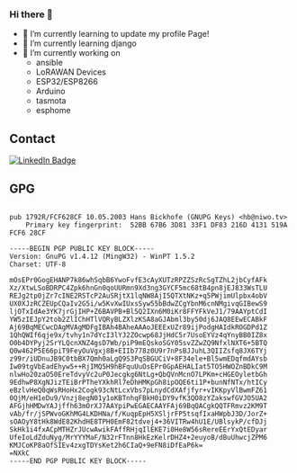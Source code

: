 ### Hi there 👋
- 🌱 I’m currently learning to update my profile Page!
- 🌱 I’m currently learning django
- 🔭 I’m currently working on 
    - ansible
    - LoRAWAN Devices 
    - ESP32/ESP8266
    - Arduino
    - tasmota
    - esphome

<h2>Contact</h2>
<a href="https://www.linkedin.com/in/hansbickhofe"><img src="https://img.shields.io/badge/-Hans%20Bickhofe-blue"
style=plastic&amp;labelColor=blue&amp;logo=LinkedIn&amp;link=https://www.linkedin.com/in/hansbickhofe" alt="LinkedIn Badge"></a> 

<h2>GPG</h2>

```text

pub 1792R/FCF628CF 10.05.2003 Hans Bickhofe (GNUPG Keys) <hb@niwo.tv>
    Primary key fingerprint:  52BB 67B6 3D81 33F1 DF83 216D 4131 519A FCF6 28CF

-----BEGIN PGP PUBLIC KEY BLOCK-----
Version: GnuPG v1.4.12 (MingW32) - WinPT 1.5.2
Charset: UTF-8

mOsEPr0GogEHANP7k86whSqbB6YwoFvfE3cAyXUTzRPZZSzRcSgTZhL2jbCyfAFk
Xz/XtwLSoBDRPC4Zpk6hnGn0qoUURmn9Xd3ng3GYCF5mc68tB4pn8jEJ833WsTLU
REJg2tp0jZr7cINE2RSTcP2AuSRjtX1lqNW8AjI5QTXtNKz+q5PWjimUlpbx4obV
UX0XJzRCZEUpCQaIv2G5i/w5KvXwIUxsSyw55bBdwZCgYbnM6cnNMgivqGIBewS9
ljOTxIdAe3YK7jrGjIHP+Z6BAVPB+Bl5Q2IXn6M0iKr8FFYFkVeJ1/79AAYptCdI
YW5zIEJpY2tob2ZlIChHTlVQRyBLZXlzKSA8aGJAbml3by50dj6JAQ8EEwECABkF
Aj69BqMECwcDAgMVAgMDFgIBAh4BAheAAAoJEEExUZr89ijPodgHAIdkROGDPd1Z
1QhQWIf6qje9x/tvhy1n7dYcI3lYJ2ZOcwp68JjHdC5r7UsoEYVz4qYnyBB0IZ8x
O0b4DYPyj2SrYLQcnXNZ4gsD7Wb/piP9mEQskoSGY05svZZwZQ9NfxlNXT6+5BTQ
Q0w462P5E66piT9FeyOuVgxj8B+EIIb778z0U9r7nPsBJJuhL3QIIZsfq8JX6TYj
z99r/iUDnuJB9C0tbBX7Qmh0aLgQ9S3PqSBGUCiV+8F34ele+Bl5wmEDqfmdAYsb
Iw09tgVbEadEhyw5++RjIMQ5H9hBFquUuOsEPr0GpAEHALIat5TO5HWOZnBDkC9M
nlwHo20zaO50EreTdvyVc2uP0Jecgkg6NtLg+QbQVnMcnO7LPKm+cHGEOyletbGh
9EdhwP8XgNJizTEiBrPTheYXkhRl7eDhHMKpGh8ipOQE6ti1P+bunNfNTx/htICy
eBzlvHeQ0qWsRHoHx2Cogk93cNtLcxVbs7pLnydCdXAfjfyr+vIKKpyVlBwmFZ61
0QjM/eH1eDu9/Vnzj8egN01y1oKBTnhqFBkH0iDY9vfK3QO8zYZakswfGVJO5UA2
AFGjhHMDwYAJjffh63mOrXJ7AAYpiPwEGAECAAYFAj69BqQACgkQQTFRmvz2KM9T
vAb/fr/jSPWvoGKhMG4LKDHNa/f/KuqpEpH5XSljrFP5tsqfIxaHWpbJ3D/JorZ+
sOAOyY8tHk8WdE82KhdHE8TPH0EmF82tdvej4+36VITRw4hU1E/UBlsykP/cfDJj
SkHk1i4fxACpMTHZrJUcwAwikFAffRHjqIlEKE7i0He8W56sRereEErYxQtEDyar
UfeIoLdZduNyg/MrYYYMaF/N32rFTnn8HkEzKelrDHZ4+2euyoB/dBuUhwcjZPM6
KMJCoKP8aOfSIEv4zxgTDYsKet2h6CIaQ+9eFN8iDfEaP6k=
=NXkC
-----END PGP PUBLIC KEY BLOCK-----
```
